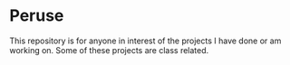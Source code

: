 # Peruse
This repository is for anyone in interest of the projects I have done or am working on. 
Some of these projects are class related.
